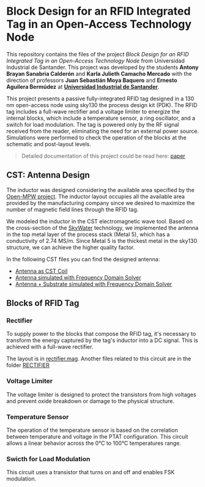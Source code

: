 # Block Design for an RFID Integrated Tag in an Open-Access Technology Node

This repository contains the files of the project *Block Design for an RFID Integrated Tag in an Open-Access Technology Node* from Universidad Industrial de Santander. 
This project was developed by the students **Antony Brayan Sanabria Calderón** and **Karla Julieth Camacho Mercado** with the direction of professors **Juan Sebastián Moya Baquero** and **Ernesto Aguilera Bermúdez** at [**Universidad Industrial de Santander**](https://uis.edu.co/es/).  

This project presents a passive fully-integrated RFID tag designed in a 130 nm open-access node using sky130 the process design kit (PDK). The RFID tag includes a full-wave rectifier and a voltage limiter to energize the internal blocks, which include a temperature sensor, a ring oscillator, and a switch for load modulation. The tag is powered only by the RF signal received from the reader, eliminating the need for an external power source. Simulations were performed to check the operation of the blocks at the schematic and post-layout levels.  

> Detailed documentation of this project could be read here: [paper]()  


## CST: Antenna Design  
The inductor was designed considering the available area specified by the [Open-MPW project](https://efabless.com/open_shuttle_program). The inductor layout occupies all the available area provided by the manufacturing company since we desired to maximize the number of magnetic field lines through the RFID tag.    

We modeled the inductor in the CST electromagnetic wave tool. Based on the cross-section of the [SkyWater](https://skywater-pdk.readthedocs.io/en/main/) technology, we implemented the antenna in the top metal layer of the process stack (Metal 5), which has a conductivity of 2.74 MS/m. Since Metal 5 is the thickest metal in the sky130 structure, we can achieve the higher quality factor.  

In the following CST files you can find the designed antenna:
- [Antenna as CST Coil](./CST/)
- [Antenna simulated with Frequency Domain Solver](./derfiduis/CST/)
- [Antenna + Substrate simulated with Frequency Domain Solver](./derfiduis/CST/)

## Blocks of RFID Tag
### Rectifier
To supply power to the blocks that compose the RFID tag, it's necessary to transform the energy captured by the tag's inductor into a DC signal. This is achieved with a full-wave rectifier.

The layout is in [rectifier.mag](./derfiduis/MAGIC/).
Another files related to this circuit are in the folder [RECTIFIER](./derfiduis/MAGIC/)


### Voltage Limiter
The voltage limiter is designed to protect the transistors from high voltages and prevent oxide breakdown or damage to the physical structure.



### Temperature Sensor
The operation of the temperature sensor is based on the correlation between temperature and voltage in the PTAT configuration. This circuit allows a linear behavior across the 0°C to 100°C temperatures range.


### Swicth for Load Modulation
This circuit uses a transistor that turns on and off and enables FSK modulation.


